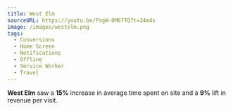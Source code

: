 ```yaml
---
title: West Elm
sourceURL: https://youtu.be/PsgW-0M67TQ?t=34m4s
image: /images/westelm.png
tags:
  - Conversions
  - Home Screen
  - Notifications
  - Offline
  - Service Worker
  - Travel
---
```


**West Elm** saw a **15%** increase in average time spent on site and a **9%** lift in revenue per visit.
